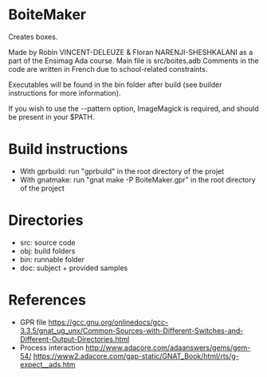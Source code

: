 # BoiteMaker

Creates boxes.

Made by Robin VINCENT-DELEUZE & Floran NARENJI-SHESHKALANI as a part of the Ensimag Ada course.
Main file is src/boites.adb
Comments in the code are written in French due to school-related constraints.

Executables will be found in the bin folder after build (see builder instructions for more information).

If you wish to use the --pattern option, ImageMagick is required, and should be present in your $PATH.

# Build instructions
- With gprbuild: run "gprbuild" in the root directory of the projet
- With gnatmake: run "gnat make -P BoiteMaker.gpr" in the root directory of the project

# Directories
- src: source code
- obj: build folders
- bin: runnable folder
- doc: subject + provided samples

# References
- GPR file
https://gcc.gnu.org/onlinedocs/gcc-3.3.5/gnat_ug_unx/Common-Sources-with-Different-Switches-and-Different-Output-Directories.html
- Process interaction
http://www.adacore.com/adaanswers/gems/gem-54/
https://www2.adacore.com/gap-static/GNAT_Book/html/rts/g-expect__ads.htm
